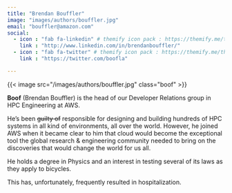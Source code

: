 ```yaml
---
title: "Brendan Bouffler"
image: "images/authors/bouffler.jpg"
email: "bouffler@amazon.com"
social:
  - icon : "fab fa-linkedin" # themify icon pack : https://themify.me/themify-icons
    link : "http://www.linkedin.com/in/brendanbouffler/"
  - icon : "fab fa-twitter" # themify icon pack : https://themify.me/themify-icons
    link : "https://twitter.com/boofla"

---
```


<style>
.boof {
  float:right !important;
  width:350px;
  padding: 10px;
  }
</style>

{{< image src="/images/authors/bouffler.jpg" class="boof" >}}

**Boof** (Brendan Bouffler) is the head of our Developer Relations group in HPC Engineering at AWS.

He’s been ~~guilty of~~ responsible for designing and building hundreds of HPC systems in all kind of environments, all over the world. However, he joined AWS when it became clear to him that cloud would become the exceptional tool the global research & engineering community needed to bring on the discoveries that would change the world for us all.

He holds a degree in Physics and an interest in testing several of its laws as they apply to bicycles. 

This has, unfortunately, frequently resulted in hospitalization.
